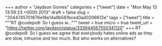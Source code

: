 
+++
author = "Jaydson Gomes"
categories = ["tweet"]
date = "Mon May 13 13:59:23 +0000 2013"
draft = false
slug = "2044745701676e18e14a9b561bced3ad0206612e"
tags = ["tweet"]
title = """RT @codepo8: So I guess w..."""
tweet = true
micro = true
tweet_url = "https://twitter.com/jaydson/status/333944567550341120"
+++
RT @codepo8: So I guess we agree that everybody hates online ads as they are slow, intrusive and too much. But who works on alternatives?
